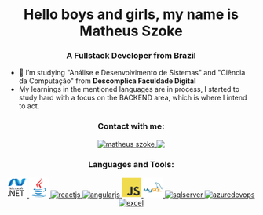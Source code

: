 <h1 align="center">Hello boys and girls, my name is Matheus Szoke</h1>
<h3 align="center">A Fullstack Developer from Brazil</h3>

- 🔭 I’m studying "Análise e Desenvolvimento de Sistemas" and "Ciência da Computação" from **Descomplica Faculdade Digital**
- My learnings in the mentioned languages are in process, I started to study hard with a focus on the BACKEND area, which is where I intend to act.

<h3 align="center">Contact with me:</h3>
<p align="center">
  <a href="https://www.linkedin.com/in/matheus-henrique-szoke-la-motta-b819241a5/" target="blank">
    <img align="center" src="https://img.shields.io/badge/LinkedIn-0077B5?style=for-the-badge&logo=linkedin&logoColor=white" alt="matheus szoke"/>
  </a>
  <a href="https://api.whatsapp.com/send?phone=5511991381138&" target="_blank">
    <img align="center" src="https://img.shields.io/badge/WhatsApp-25D366?style=for-the-badge&logo=whatsapp&logoColor=white" />
  </a>
</p>

<h3 align="center">Languages and Tools:</h3>
<p align="center">
  <a href="https://dotnet.microsoft.com/" target="_blank" title=".NET 4+" style="color:'white'">
    <img src="https://raw.githubusercontent.com/devicons/devicon/master/icons/dot-net/dot-net-original-wordmark.svg" alt="dotnet" width="40" height="40"/>
  </a>
  <a href="https://www.java.com" target="_blank" title="Java">
    <img src="https://raw.githubusercontent.com/devicons/devicon/master/icons/java/java-original.svg" alt="java" width="40" height="40"/> 
  </a>
  <a href="https://react.dev/" target="_blank" title="ReactJS">
    <img src="https://img.icons8.com/?size=512&id=wPohyHO_qO1a&format=png" alt="reactjs" width="40" height="40"/> 
  </a>
  <a href="angularjs.org" target="_blank" title="AngularJS">
    <img src="https://img.icons8.com/?size=512&id=71257&format=png" alt="angularjs" width="40" height="40"/> 
  </a>
  <a href="https://developer.mozilla.org/en-US/docs/Web/JavaScript" target="_blank" title="JavaScript">
    <img src="https://raw.githubusercontent.com/devicons/devicon/master/icons/javascript/javascript-original.svg" alt="javascript" width="40" height="40"/>
  </a>
  <a href="https://www.mysql.com/" target="_blank" title="MySQL">
    <img src="https://raw.githubusercontent.com/devicons/devicon/master/icons/mysql/mysql-original-wordmark.svg" alt="mysql" width="40" height="40"/>
  </a>
  <a href="https://learn.microsoft.com/en-us/sql/ssms/download-sql-server-management-studio-ssms?view=sql-server-ver16" target="_blank" title="SQL Server">
    <img src="https://img.icons8.com/?size=512&id=laYYF3dV0Iew&format=png" alt="sqlserver" width="40" height="40"/>
  </a>
  <a href="https://azure.microsoft.com/pt-br/free/search/?ef_id=_k_Cj0KCQjwho-lBhC_ARIsAMpgModBfHn0rBKGC0gkLmCljIZW8EX9Lo9WyVQHJX8E58pzFQp12qqkNDMaAtZAEALw_wcB_k_&OCID=AIDcmmzmnb0182_SEM__k_Cj0KCQjwho-lBhC_ARIsAMpgModBfHn0rBKGC0gkLmCljIZW8EX9Lo9WyVQHJX8E58pzFQp12qqkNDMaAtZAEALw_wcB_k_&gclid=Cj0KCQjwho-lBhC_ARIsAMpgModBfHn0rBKGC0gkLmCljIZW8EX9Lo9WyVQHJX8E58pzFQp12qqkNDMaAtZAEALw_wcB" target="_blank" title="AzureDevOps">
    <img src="https://img.icons8.com/?size=512&id=VLKafOkk3sBX&format=png" alt="azuredevops" width="40" height="40"/> 
  </a>
  <a href="https://www.microsoft.com/pt-br/microsoft-365/p/excel/CFQ7TTC0HR4R?activetab=pivot:overviewtab&ef_id=_k_Cj0KCQjwho-lBhC_ARIsAMpgModp6kIkjpB8R9erToE6ES4q2IE1gRBLmPJ1I7yS6gpyQtTkdZMUc34aAs4DEALw_wcB_k_&OCID=AIDcmmq9ldqz5w_SEM__k_Cj0KCQjwho-lBhC_ARIsAMpgModp6kIkjpB8R9erToE6ES4q2IE1gRBLmPJ1I7yS6gpyQtTkdZMUc34aAs4DEALw_wcB_k_&gclid=Cj0KCQjwho-lBhC_ARIsAMpgModp6kIkjpB8R9erToE6ES4q2IE1gRBLmPJ1I7yS6gpyQtTkdZMUc34aAs4DEALw_wcB" target="_blank" title="Excel">
    <img src="https://img.icons8.com/?size=512&id=117561&format=png" alt="excel" width="40" height="40"/> 
  </a>
</p>
